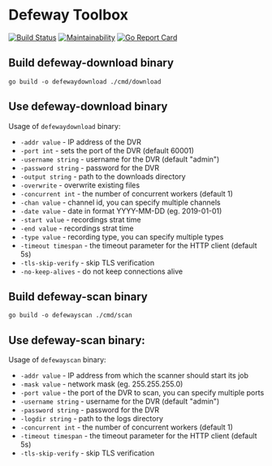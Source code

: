 # Defeway Toolbox

[![Build Status](https://travis-ci.org/crabtree/defeway-toolbox.svg?branch=master)](https://travis-ci.org/crabtree/defeway-toolbox)
[![Maintainability](https://api.codeclimate.com/v1/badges/25cd6143e39b5d2c5caa/maintainability)](https://codeclimate.com/github/crabtree/defeway-toolbox/maintainability)
[![Go Report Card](https://goreportcard.com/badge/github.com/crabtree/defeway-toolbox)](https://goreportcard.com/report/github.com/crabtree/defeway-toolbox)

## Build defeway-download binary

```
go build -o defewaydownload ./cmd/download
```

## Use defeway-download binary

Usage of `defewaydownload` binary:

- `-addr value` - IP address of the DVR
- `-port int` - sets the port of the DVR (default 60001)
- `-username string` - username for the DVR (default "admin")
- `-password string` - password for the DVR
- `-output string` - path to the downloads directory
- `-overwrite` - overwrite existing files
- `-concurrent int` - the number of concurrent workers (default 1)
- `-chan value` - channel id, you can specify multiple channels
- `-date value` - date in format YYYY-MM-DD (eg. 2019-01-01)
- `-start value` - recordings strat time
- `-end value` - recordings strat time
- `-type value` - recording type, you can specify multiple types
- `-timeout timespan` - the timeout parameter for the HTTP client (default 5s)
- `-tls-skip-verify` - skip TLS verification
- `-no-keep-alives` - do not keep connections alive

## Build defeway-scan binary

```
go build -o defewayscan ./cmd/scan
```

## Use defeway-scan binary:

Usage of `defewayscan` binary:

- `-addr value` - IP address from which the scanner should start its job
- `-mask value` - network mask (eg. 255.255.255.0)
- `-port value` - the port of the DVR to scan, you can specify multiple ports
- `-username string` - username for the DVR (default "admin")
- `-password string` - password for the DVR
- `-logdir string` - path to the logs directory
- `-concurrent int` - the number of concurrent workers (default 1)
- `-timeout timespan` - the timeout parameter for the HTTP client (default 5s)
- `-tls-skip-verify` - skip TLS verification